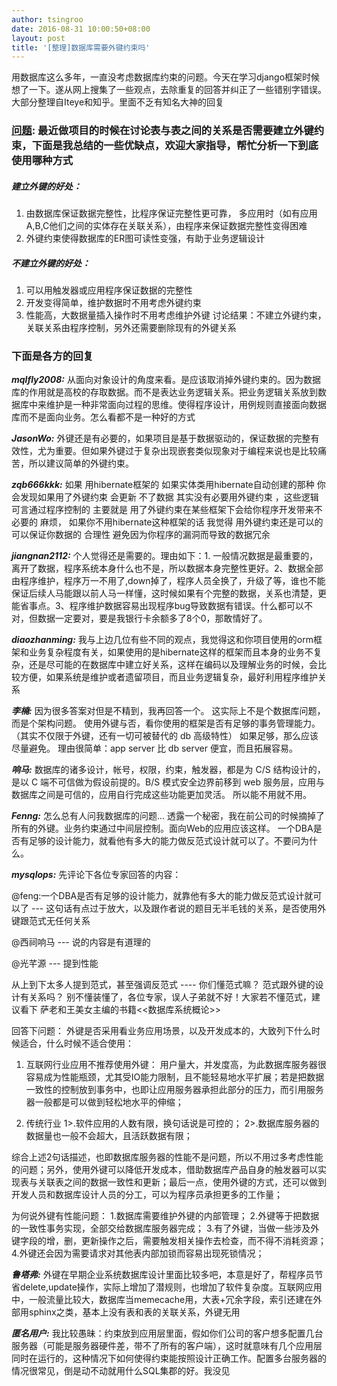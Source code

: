 ```yaml
---
author: tsingroo
date: 2016-08-31 10:00:50+08:00
layout: post
title: '[整理]数据库需要外键约束吗'
---
```

用数据库这么多年，一直没考虑数据库约束的问题。今天在学习django框架时候想了一下。遂从网上搜集了一些观点，去除重复的回答并纠正了一些错别字错误。大部分整理自Iteye和知乎。里面不乏有知名大神的回复

 ### [问题](http://www.iteye.com/problems/91638): 最近做项目的时候在讨论表与表之间的关系是否需要建立外键约束，下面是我总结的一些优缺点，欢迎大家指导，帮忙分析一下到底使用哪种方式

##### 建立外键的好处：
 1. 由数据库保证数据完整性，比程序保证完整性更可靠，
多应用时（如有应用A,B,C他们之间的实体存在关联关系），由程序来保证数据完整性变得困难
 2. 外键约束使得数据库的ER图可读性变强，有助于业务逻辑设计

##### 不建立外键的好处：
 1. 可以用触发器或应用程序保证数据的完整性
 2. 开发变得简单，维护数据时不用考虑外键约束
 3. 性能高，大数据量插入操作时不用考虑维护外键
讨论结果：不建立外键约束，关联关系由程序控制，另外还需要删除现有的外键关系

### 下面是各方的回复
***mqlfly2008:***
从面向对象设计的角度来看。是应该取消掉外键约束的。因为数据库的作用就是高校的存取数据。而不是表达业务逻辑关系。把业务逻辑关系放到数据库中来维护是一种非常面向过程的思维。使得程序设计，用例规则直接面向数据库而不是面向业务。怎么看都不是一种好的方式

***JasonWo:***
外键还是有必要的，如果项目是基于数据驱动的，保证数据的完整有效性，尤为重要。但如果外键过于复杂出现嵌套类似现象对于编程来说也是比较痛苦，所以建议简单的外键约束。

***zqb666kkk:***
如果 用hibernate框架的 如果实体类用hibernate自动创建的那种 你会发现如果用了外键约束 会更新 不了数据
其实没有必要用外键约束 ，这些逻辑可言通过程序控制的
主要就是 用了外键约束在某些框架下会给你程序开发带来不必要的 麻烦，
如果你不用hibernate这种框架的话 我觉得 用外键约束还是可以的 可以保证你数据的  合理性 避免因为你程序的漏洞而导致的数据冗余

***jiangnan2112:***
个人觉得还是需要的。理由如下：1. 一般情况数据是最重要的，离开了数据，程序系统本身什么也不是，所以数据本身完整性更好。2、数据全部由程序维护，程序万一不用了,down掉了，程序人员全换了，升级了等，谁也不能保证后续人马能跟以前人马一样懂，这时候如果有个完整的数据，关系也清楚，更能省事点。3、程序维护数据容易出现程序bug导致数据有错误。什么都可以不对，但数据一定要对，要是我银行卡余额多了8个0，那敢情好了。

***diaozhanming:***
我与上边几位有些不同的观点，我觉得这和你项目使用的orm框架和业务复杂程度有关，如果使用的是hibernate这样的框架而且本身的业务不复杂，还是尽可能的在数据库中建立好关系，这样在编码以及理解业务的时候，会比较方便，如果系统是维护或者遗留项目，而且业务逻辑复杂，最好利用程序维护关系

***李楠:***
因为很多答案对但是不精到，我再回答一个。
这实际上不是个数据库问题，而是个架构问题。
使用外键与否，看你使用的框架是否有足够的事务管理能力。
（其实不仅限于外键，还有一切可被替代的 db 高级特性）
如果足够，那么应该尽量避免。
理由很简单：app server 比 db server 便宜，而且拓展容易。

***响马:***
数据库的诸多设计，帐号，权限，约束，触发器，都是为 C/S 结构设计的，是以 C 端不可信做为假设前提的。B/S 模式安全边界前移到 web 服务层，应用与数据库之间是可信的，应用自行完成这些功能更加灵活。
所以能不用就不用。

***Fenng:***
怎么总有人问我数据库的问题...
透露一个秘密，我在前公司的时候摘掉了所有的外键。业务约束通过中间层控制。面向Web的应用应该这样。
一个DBA是否有足够的设计能力，就看他有多大的能力做反范式设计就可以了。不要问为什么。

***mysqlops:***
先评论下各位专家回答的内容：

 @feng:一个DBA是否有足够的设计能力，就靠他有多大的能力做反范式设计就可以了
--- 这句话有点过于放大，以及跟作者说的题目无半毛钱的关系，是否使用外键跟范式无任何关系

@西祠响马 --- 说的内容是有道理的

@光芊源 --- 提到性能

从上到下太多人提到范式，甚至强调反范式 ---- 你们懂范式嘛？ 范式跟外键的设计有关系吗？
别不懂装懂了，各位专家，误人子弟就不好！大家若不懂范式，建议看下 萨老和王美女主编的书籍<<数据库系统概论>>

回答下问题：
外键是否采用看业务应用场景，以及开发成本的，大致列下什么时候适合，什么时候不适合使用：
 1. 互联网行业应用不推荐使用外键： 用户量大，并发度高，为此数据库服务器很容易成为性能瓶颈，尤其受IO能力限制，且不能轻易地水平扩展；若是把数据一致性的控制放到事务中，也即让应用服务器承担此部分的压力，而引用服务器一般都是可以做到轻松地水平的伸缩；

 2. 传统行业
1>.软件应用的人数有限，换句话说是可控的；
2>.数据库服务器的数据量也一般不会超大，且活跃数据有限；

综合上述2句话描述，也即数据库服务器的性能不是问题，所以不用过多考虑性能的问题；另外，使用外键可以降低开发成本，借助数据库产品自身的触发器可以实现表与关联表之间的数据一致性和更新；最后一点，使用外键的方式，还可以做到开发人员和数据库设计人员的分工，可以为程序员承担更多的工作量；

为何说外键有性能问题：
1.数据库需要维护外键的内部管理；
2.外键等于把数据的一致性事务实现，全部交给数据库服务器完成；
3.有了外键，当做一些涉及外键字段的增，删，更新操作之后，需要触发相关操作去检查，而不得不消耗资源；
4.外键还会因为需要请求对其他表内部加锁而容易出现死锁情况；

***鲁塔弗:***
外键在早期企业系统数据库设计里面比较多吧，本意是好了，帮程序员节省delete,update操作，实际上增加了潜规则，也增加了软件复杂度。互联网应用中，一般流量比较大，数据库当memecache用，大表+冗余字段，索引还建在外部用sphinx之类，基本上没有表和表的关联关系，外键无用

***匿名用户:***
我比较愚昧：约束放到应用层里面，假如你们公司的客户想多配置几台服务器（可能是服务器硬件差，带不了所有的客户端），这时就意味有几个应用层同时在运行的，这种情况下如何使得约束能按照设计正确工作。配置多台服务器的情况很常见，倒是动不动就用什么SQL集郡的好。我没见
